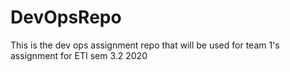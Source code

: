 # DevOpsRepo
This is the dev ops assignment repo that will be used for team 1's assignment for ETI sem 3.2 2020
